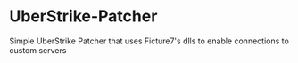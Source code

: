 # UberStrike-Patcher
Simple UberStrike Patcher that uses Ficture7's dlls to enable connections to custom servers
